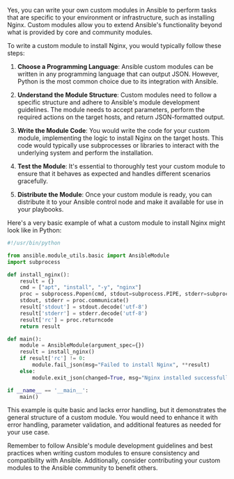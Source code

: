Yes, you can write your own custom modules in Ansible to perform tasks that are specific to your environment or infrastructure, such as installing Nginx. Custom modules allow you to extend Ansible's functionality beyond what is provided by core and community modules.

To write a custom module to install Nginx, you would typically follow these steps:

1. **Choose a Programming Language**: Ansible custom modules can be written in any programming language that can output JSON. However, Python is the most common choice due to its integration with Ansible.

2. **Understand the Module Structure**: Custom modules need to follow a specific structure and adhere to Ansible's module development guidelines. The module needs to accept parameters, perform the required actions on the target hosts, and return JSON-formatted output.

3. **Write the Module Code**: You would write the code for your custom module, implementing the logic to install Nginx on the target hosts. This code would typically use subprocesses or libraries to interact with the underlying system and perform the installation.

4. **Test the Module**: It's essential to thoroughly test your custom module to ensure that it behaves as expected and handles different scenarios gracefully.

5. **Distribute the Module**: Once your custom module is ready, you can distribute it to your Ansible control node and make it available for use in your playbooks.

Here's a very basic example of what a custom module to install Nginx might look like in Python:

```python
#!/usr/bin/python

from ansible.module_utils.basic import AnsibleModule
import subprocess

def install_nginx():
    result = {}
    cmd = ["apt", "install", "-y", "nginx"]
    proc = subprocess.Popen(cmd, stdout=subprocess.PIPE, stderr=subprocess.PIPE)
    stdout, stderr = proc.communicate()
    result['stdout'] = stdout.decode('utf-8')
    result['stderr'] = stderr.decode('utf-8')
    result['rc'] = proc.returncode
    return result

def main():
    module = AnsibleModule(argument_spec={})
    result = install_nginx()
    if result['rc'] != 0:
        module.fail_json(msg="Failed to install Nginx", **result)
    else:
        module.exit_json(changed=True, msg="Nginx installed successfully", **result)

if __name__ == '__main__':
    main()
```

This example is quite basic and lacks error handling, but it demonstrates the general structure of a custom module. You would need to enhance it with error handling, parameter validation, and additional features as needed for your use case.

Remember to follow Ansible's module development guidelines and best practices when writing custom modules to ensure consistency and compatibility with Ansible. Additionally, consider contributing your custom modules to the Ansible community to benefit others.
